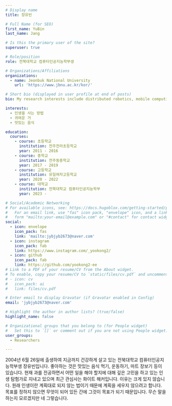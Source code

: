 ```yaml
---
# Display name
title: 장유빈

# Full Name (for SEO)
first_name: YuBin
last_name: Jang

# Is this the primary user of the site?
superuser: true

# Role/position
role: 전북대학교 컴퓨터인공지능학부생

# Organizations/Affiliations
organizations:
  - name: Jeonbuk National University
    url: 'https://www.jbnu.ac.kr/kor/'

# Short bio (displayed in user profile at end of posts)
bio: My research interests include distributed robotics, mobile computing and programmable matter.

interests:
  - 인생을 사는 방법
  - 귀여운 거
  - 맛있는 음식

education:
  courses:
    - course: 초등학교
      institution: 전주전라초등학교
      year: 2011 - 2016
    - course: 중학교
      institution: 전주동중학교
      year: 2017 - 2019
    - course: 고등학교
      institution: 유일여자고등학교
      year: 2020 - 2022
    - course: 대학교
      institution: 전북대학교 컴퓨터인공지능학부
      year: 2023 -

# Social/Academic Networking
# For available icons, see: https://docs.hugoblox.com/getting-started/page-builder/#icons
#   For an email link, use "fas" icon pack, "envelope" icon, and a link in the
#   form "mailto:your-email@example.com" or "#contact" for contact widget.
social:
  - icon: envelope
    icon_pack: fas
    link: 'mailto:jybjyb2673@naver.com'
  - icon: instagram
    icon_pack: fab
    link: https://www.instagram.com/_yookong2/
  - icon: github
    icon_pack: fab
    link: https://github.com/yookong2-ee
# Link to a PDF of your resume/CV from the About widget.
# To enable, copy your resume/CV to `static/files/cv.pdf` and uncomment the lines below.
# - icon: cv
#   icon_pack: ai
#   link: files/cv.pdf

# Enter email to display Gravatar (if Gravatar enabled in Config)
email: 'jybjyb2673@naver.com'

# Highlight the author in author lists? (true/false)
highlight_name: false

# Organizational groups that you belong to (for People widget)
#   Set this to `[]` or comment out if you are not using People widget.
user_groups:
  - Researchers

---
```


2004년 6월 26일에 출생하여 지금까지 건강하게 살고 있는 전북대학교 컴퓨터인공지능학부생 장유빈입니다. 좋아하는 것은 맛있는 음식 먹기, 운동하기, 마트 장보기 등이 있습니다. 현재 과를 전공하면서 어떤 일을 해야 할지에 대해 깊은 고민을 하고 있는 인생 탐험가로 지내고 있으며 최근 관심사는 화이트 해커입니다. 이유는 크게 있지 않습니다. 원래 인생이란 계획대로 되지 않는 법이기 때문에 계획을 세우지 않으려고 합니다. 목표를 정하지 않으면 무엇이 되어 있든 간에 그것이 목표가 되기 때문입니다. 무슨 말을 하는지 모르겠지만 네 그렇습니다. 